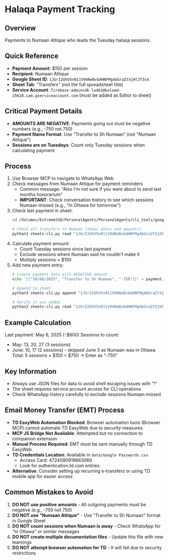 # Halaqa Payment Tracking

## Overview
Payments to Numaan Attique who leads the Tuesday halaqa sessions.

## Quick Reference
- **Payment Amount**: $150 per session
- **Recipient**: Numaan Attique
- **Google Sheet ID**: `1JGrI2UhV5n0IiV94NeBvbAHNFMg4bGraZtXjHlJT3s4`
- **Sheet Tab**: "Transfers" (not the full spreadsheet title)
- **Service Account**: `firebase-adminsdk-lod63@kalaam-25610.iam.gserviceaccount.com` (must be added as Editor to sheet)

## Critical Payment Details
- **AMOUNTS ARE NEGATIVE**: Payments going out must be negative numbers (e.g., -750 not 750)
- **Payment Name Format**: Use "Transfer to Sh Numaan" (not "Numaan Attique")
- **Sessions are on Tuesdays**: Count only Tuesday sessions when calculating payment

## Process
1. Use Browser MCP to navigate to WhatsApp Web
2. Check messages from Numaan Attique for payment reminders
   - Common message: "Also I'm not sure if you were about to send last months honorarium"
   - **IMPORTANT**: Check conversation history to see which sessions Numaan missed (e.g., "In Ottawa for tomorrow")
3. Check last payment in sheet:
   ```bash
   cd /Volumes/ExtremeSSD/PersonalAgents/PersonalAgents/cli_tools/google-sheets-cli
   
   # Check all transfers to Numaan (shows dates and amounts)
   python3 sheets-cli.py read "1JGrI2UhV5n0IiV94NeBvbAHNFMg4bGraZtXjHlJT3s4" "Transfers!A:C" --filter-column "Name" --filter-value "Transfer to" --json | grep -B1 -A1 "Numaan"
   ```
4. Calculate payment amount:
   - Count Tuesday sessions since last payment
   - Exclude sessions where Numaan said he couldn't make it
   - Multiply sessions × $150
5. Add new payment entry:
   ```bash
   # Create payment data with NEGATIVE amount
   echo '[["18/06/2025", "Transfer to Sh Numaan", "-750"]]' > payment.json
   
   # Append to sheet
   python3 sheets-cli.py append "1JGrI2UhV5n0IiV94NeBvbAHNFMg4bGraZtXjHlJT3s4" "Transfers!A:C" --json-file payment.json
   
   # Verify it was added
   python3 sheets-cli.py read "1JGrI2UhV5n0IiV94NeBvbAHNFMg4bGraZtXjHlJT3s4" "Transfers!A183:C186"
   ```

## Example Calculation
Last payment: May 6, 2025 (-$600)
Sessions to count:
- May: 13, 20, 27 (3 sessions)
- June: 10, 17 (2 sessions) - skipped June 3 as Numaan was in Ottawa
Total: 5 sessions × $150 = $750 → Enter as "-750"

## Key Information
- Always use JSON files for data to avoid shell escaping issues with "!"
- The sheet requires service account access for CLI operations
- Check WhatsApp history carefully to exclude sessions Numaan missed

## Email Money Transfer (EMT) Process
- **TD EasyWeb Automation Blocked**: Browser automation tools (Browser MCP) cannot automate TD EasyWeb due to security measures
- **MCP JS Bridge Not Available**: Attempted but no connection to companion extension
- **Manual Process Required**: EMT must be sent manually through TD EasyWeb
- **TD Credentials Location**: Available in `data/Google Passwords.csv`
  - Access Card: 4724090919663060
  - Look for authentication.td.com entries
- **Alternative**: Consider setting up recurring e-transfers or using TD mobile app for easier access

## Common Mistakes to Avoid
1. **DO NOT use positive amounts** - All outgoing payments must be negative (e.g., -750 not 750)
2. **DO NOT use "Numaan Attique"** - Use "Transfer to Sh Numaan" format in Google Sheet
3. **DO NOT count sessions when Numaan is away** - Check WhatsApp for "In Ottawa" or similar messages
4. **DO NOT create multiple documentation files** - Update this file with new learnings
5. **DO NOT attempt browser automation for TD** - It will fail due to security restrictions